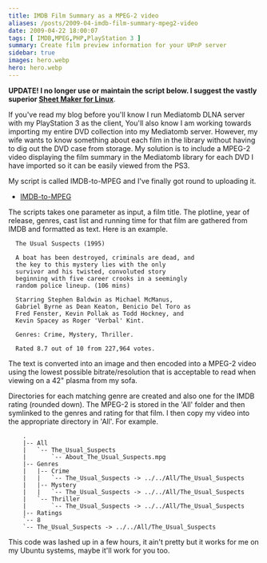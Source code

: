 ```yaml
---
title: IMDB Film Summary as a MPEG-2 video
aliases: /posts/2009-04-imdb-film-summary-mpeg2-video
date: 2009-04-22 18:00:07
tags: [ IMDB,MPEG,PHP,PlayStation 3 ]
summary: Create film preview information for your UPnP server
sidebar: true
images: hero.webp
hero: hero.webp
---
```


**UPDATE! I no longer use or maintain the script below. I suggest the vastly
superior [Sheet Maker for Linux](http://www.bunyipawonga.org/sheetmaker/index.php)**.

If you've read my blog before you'll know I run Mediatomb DLNA server with my
PlayStation 3 as the client, You'll also know I am working towards importing my
entire DVD collection into my Mediatomb server. However, my wife wants to know
something about each film in the library without having to dig out the DVD
case from storage. My solution is to include a MPEG-2 video displaying the
film summary in the Mediatomb library for each DVD I have imported so it can
be easily viewed from the PS3.

My script is called IMDB-to-MPEG and I've finally got round to uploading it.

  * [IMDB-to-MPEG](https://github.com/flexiondotorg/IMDB-to-MPEG)

The scripts takes one parameter as input, a film title. The plotline, year of
release, genres, cast list and running time for that film are gathered from IMDB
and formatted as text. Here is an example.

```text
  The Usual Suspects (1995)

  A boat has been destroyed, criminals are dead, and
  the key to this mystery lies with the only
  survivor and his twisted, convoluted story
  beginning with five career crooks in a seemingly
  random police lineup. (106 mins)

  Starring Stephen Baldwin as Michael McManus,
  Gabriel Byrne as Dean Keaton, Benicio Del Toro as
  Fred Fenster, Kevin Pollak as Todd Hockney, and
  Kevin Spacey as Roger 'Verbal' Kint.

  Genres: Crime, Mystery, Thriller.

  Rated 8.7 out of 10 from 227,964 votes.
```

The text is converted into an image and then encoded into a MPEG-2 video using
the lowest possible bitrate/resolution that is acceptable to read when viewing
on a 42" plasma from my sofa.

Directories for each matching genre are created and also one for the IMDB
rating (rounded down). The MPEG-2 is stored in the 'All' folder and then
symlinked to the genres and rating for that film. I then copy my video into
the appropriate directory in 'All'. For example.

```text
    .
    |-- All
    |   `-- The_Usual_Suspects
    |       `-- About_The_Usual_Suspects.mpg
    |-- Genres
    |   |-- Crime
    |   |   `-- The_Usual_Suspects -> ../../All/The_Usual_Suspects
    |   |-- Mystery
    |   |   `-- The_Usual_Suspects -> ../../All/The_Usual_Suspects
    |   `-- Thriller
    |       `-- The_Usual_Suspects -> ../../All/The_Usual_Suspects
    |-- Ratings
    `-- 8
    `-- The_Usual_Suspects -> ../../All/The_Usual_Suspects
```

This code was lashed up in a few hours, it ain't pretty but it works for me on
my Ubuntu systems, maybe it'll work for you too.
